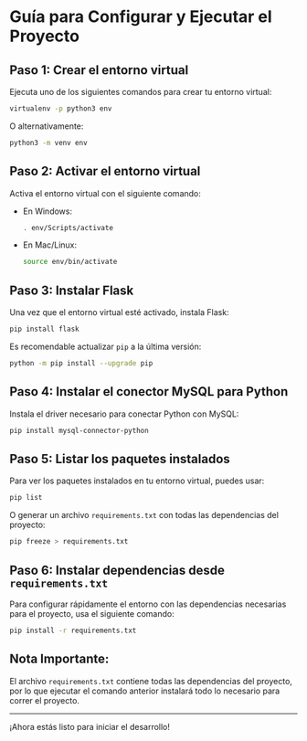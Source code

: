 
# Guía para Configurar y Ejecutar el Proyecto

## Paso 1: Crear el entorno virtual
Ejecuta uno de los siguientes comandos para crear tu entorno virtual:
```bash
virtualenv -p python3 env
```
O alternativamente:
```bash
python3 -m venv env
```

## Paso 2: Activar el entorno virtual
Activa el entorno virtual con el siguiente comando:

- En Windows:
  ```bash
  . env/Scripts/activate
  ```
- En Mac/Linux:
  ```bash
  source env/bin/activate
  ```

## Paso 3: Instalar Flask
Una vez que el entorno virtual esté activado, instala Flask:
```bash
pip install flask
```

Es recomendable actualizar `pip` a la última versión:
```bash
python -m pip install --upgrade pip
```

## Paso 4: Instalar el conector MySQL para Python
Instala el driver necesario para conectar Python con MySQL:
```bash
pip install mysql-connector-python
```

## Paso 5: Listar los paquetes instalados
Para ver los paquetes instalados en tu entorno virtual, puedes usar:
```bash
pip list
```
O generar un archivo `requirements.txt` con todas las dependencias del proyecto:
```bash
pip freeze > requirements.txt
```

## Paso 6: Instalar dependencias desde `requirements.txt`
Para configurar rápidamente el entorno con las dependencias necesarias para el proyecto, usa el siguiente comando:
```bash
pip install -r requirements.txt
```

## Nota Importante:
El archivo `requirements.txt` contiene todas las dependencias del proyecto, por lo que ejecutar el comando anterior instalará todo lo necesario para correr el proyecto.

---

¡Ahora estás listo para iniciar el desarrollo!

